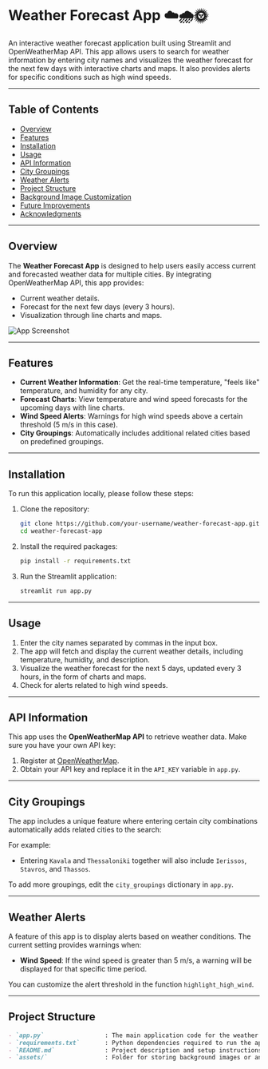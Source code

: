 # Weather Forecast App ☁️🌧️🌞

An interactive weather forecast application built using Streamlit and OpenWeatherMap API. This app allows users to search for weather information by entering city names and visualizes the weather forecast for the next few days with interactive charts and maps. It also provides alerts for specific conditions such as high wind speeds.

---

## Table of Contents
- [Overview](#overview)
- [Features](#features)
- [Installation](#installation)
- [Usage](#usage)
- [API Information](#api-information)
- [City Groupings](#city-groupings)
- [Weather Alerts](#weather-alerts)
- [Project Structure](#project-structure)
- [Background Image Customization](#background-image-customization)
- [Future Improvements](#future-improvements)
- [Acknowledgments](#acknowledgments)

---

## Overview

The **Weather Forecast App** is designed to help users easily access current and forecasted weather data for multiple cities. By integrating OpenWeatherMap API, this app provides:
- Current weather details.
- Forecast for the next few days (every 3 hours).
- Visualization through line charts and maps.

![App Screenshot](https://your_image_url_here.png)

---

## Features

- **Current Weather Information**: Get the real-time temperature, "feels like" temperature, and humidity for any city.
- **Forecast Charts**: View temperature and wind speed forecasts for the upcoming days with line charts.
- **Wind Speed Alerts**: Warnings for high wind speeds above a certain threshold (5 m/s in this case).
- **City Groupings**: Automatically includes additional related cities based on predefined groupings.

---

## Installation

To run this application locally, please follow these steps:

1. Clone the repository:
    ```bash
    git clone https://github.com/your-username/weather-forecast-app.git
    cd weather-forecast-app
    ```
2. Install the required packages:
    ```bash
    pip install -r requirements.txt
    ```

3. Run the Streamlit application:
    ```bash
    streamlit run app.py
    ```

---

## Usage

1. Enter the city names separated by commas in the input box.
2. The app will fetch and display the current weather details, including temperature, humidity, and description.
3. Visualize the weather forecast for the next 5 days, updated every 3 hours, in the form of charts and maps.
4. Check for alerts related to high wind speeds.

---

## API Information

This app uses the **OpenWeatherMap API** to retrieve weather data. Make sure you have your own API key:

1. Register at [OpenWeatherMap](https://home.openweathermap.org/users/sign_up).
2. Obtain your API key and replace it in the `API_KEY` variable in `app.py`.

---

## City Groupings

The app includes a unique feature where entering certain city combinations automatically adds related cities to the search:

For example:
- Entering `Kavala` and `Thessaloniki` together will also include `Ierissos`, `Stavros`, and `Thassos`.

To add more groupings, edit the `city_groupings` dictionary in `app.py`.

---

## Weather Alerts

A feature of this app is to display alerts based on weather conditions. The current setting provides warnings when:
- **Wind Speed**: If the wind speed is greater than 5 m/s, a warning will be displayed for that specific time period.

You can customize the alert threshold in the function `highlight_high_wind`.

---

## Project Structure

```markdown
- `app.py`                 : The main application code for the weather forecast app.
- `requirements.txt`       : Python dependencies required to run the app.
- `README.md`              : Project description and setup instructions.
- `assets/`                : Folder for storing background images or any other media files.
